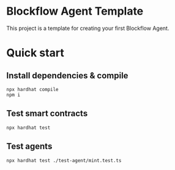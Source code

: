 # Blockflow Agent Template

This project is a template for creating your first Blockflow Agent.

# Quick start

## Install dependencies & compile

```
npx hardhat compile
npm i
```

## Test smart contracts

```
npx hardhat test
```

## Test agents

```
npx hardhat test ./test-agent/mint.test.ts

```
